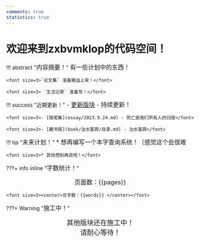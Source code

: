 ```yaml
---
comments: true
statistics: true
---
```



# 欢迎来到zxbvmklop的代码空间！

!!! abstract "<font size=3>内容摘要！</font>"
    <font size=3>有一些计划中的东西！</font>

    <font size=3>`论文集` 准备搬运上来！</font>

    <font size=3> `生活记录` 准备写！</font>

!!! success "近期更新！"
    <font size=3>- [更新版块](update/index.md) - 持续更新！</font>

    <font size=3>- [随笔集](essay/2023.9.24.md) - 死亡是我们所有人的归宿</font>

    <font size=3>- [藏书阁](book/治水筌蹄/目录.md) - 治水筌蹄</font>


!!! tip "<font size=3>未来计划！</font>"
    <font size=3>* 想再编写一个本字查询系统！（感觉这个会很难</font>

    <font size=3>* 其他想到再说吧！</font>

???+ info inline "<font size=3>字数统计！</font>"
    <font size=3><center>页面数：{{pages}} </center></font>
    
    <font size=3><center>总字数：{{words}} </center></font>

???+ Warning "<font size=3>施工中！</font>" 
    <font size=4><center>其他版块还在施工中！</center></font>
    <font size=4><center>请耐心等待！</center></font>

